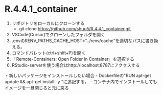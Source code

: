 # R.4.4.1_container


1. リポジトリをローカルにクローンする
    - git clone https://github.com/shuu5/R.4.4.1_container.git
2. VSCode(Cursor)でクローンしたフォルダを開く
3. .envのRENV_PATHS_CACHE_HOST="../renv/cache"を適切なパスに書き換える。
4. コマンドパレット(ctrl+shift+P)を開く
5. 「Remote-Containers: Open Folder in Container」を選択する
6. RStudio-serverを使う場合はhttp://localhost:8787にアクセスする


・新しいパッケージをインストールしたい場合
    - Dockerfileの"RUN apt-get update && apt-get install -y \"に追記する。
    - コンテナ内でインストールしてもイメージを一旦閉じると元に戻る
